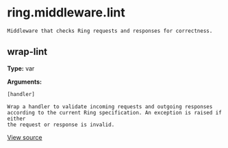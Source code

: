 # ring.middleware.lint


```
Middleware that checks Ring requests and responses for correctness.

```

## wrap-lint
**Type:** var



**Arguments:**
```clojure
[handler]
```
```
Wrap a handler to validate incoming requests and outgoing responses
according to the current Ring specification. An exception is raised if either
the request or response is invalid.
```

[View source](http://github.com/ring-clojure/ring/blob/1.8.1/ring-devel/src/ring/middleware/lint.clj#L91)